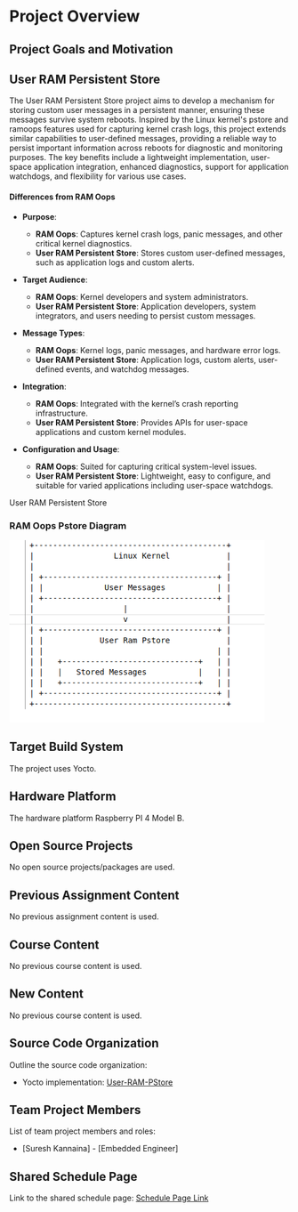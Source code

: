 # Project Overview

## Project Goals and Motivation
## User RAM Persistent Store

The User RAM Persistent Store project aims to develop a mechanism for storing custom user messages in a persistent manner, ensuring these messages survive system reboots. Inspired by the Linux kernel's pstore and ramoops features used for capturing kernel crash logs, this project extends similar capabilities to user-defined messages, providing a reliable way to persist important information across reboots for diagnostic and monitoring purposes. The key benefits include a lightweight implementation, user-space application integration, enhanced diagnostics, support for application watchdogs, and flexibility for various use cases.

#### Differences from RAM Oops

- **Purpose**:
  - **RAM Oops**: Captures kernel crash logs, panic messages, and other critical kernel diagnostics.
  - **User RAM Persistent Store**: Stores custom user-defined messages, such as application logs and custom alerts.

- **Target Audience**:
  - **RAM Oops**: Kernel developers and system administrators.
  - **User RAM Persistent Store**: Application developers, system integrators, and users needing to persist custom messages.

- **Message Types**:
  - **RAM Oops**: Kernel logs, panic messages, and hardware error logs.
  - **User RAM Persistent Store**: Application logs, custom alerts, user-defined events, and watchdog messages.

- **Integration**:
  - **RAM Oops**: Integrated with the kernel’s crash reporting infrastructure.
  - **User RAM Persistent Store**: Provides APIs for user-space applications and custom kernel modules.

- **Configuration and Usage**:
  - **RAM Oops**: Suited for capturing critical system-level issues.
  - **User RAM Persistent Store**: Lightweight, easy to configure, and suitable for varied applications including user-space watchdogs.

User RAM Persistent Store
### RAM Oops Pstore Diagram

![User RAM Persistent Store Diagram](https://github.com/cu-ecen-aeld/final-project-sureshkannaian/blob/main/overview_image.png)

## Target Build System
The project uses Yocto.

## Hardware Platform
The hardware platform Raspberry PI 4 Model B.

## Open Source Projects
No open source projects/packages are used.

## Previous Assignment Content
No previous assignment content is used.

## Course Content
No previous course content is used.

## New Content
No previous course content is used.


## Source Code Organization
Outline the source code organization:
- Yocto implementation: [User-RAM-PStore](https://github.com/cu-ecen-aeld/final-project-sureshkannaian/tree/main/meta-aesd/recipes-user-ram-pstore)

## Team Project Members
List of team project members and roles:
- [Suresh Kannaina] - [Embedded Engineer]

## Shared Schedule Page
Link to the shared schedule page: [Schedule Page Link](https://github.com/cu-ecen-aeld/final-project-sureshkannaian/blob/main/SCHEDULE.md)
